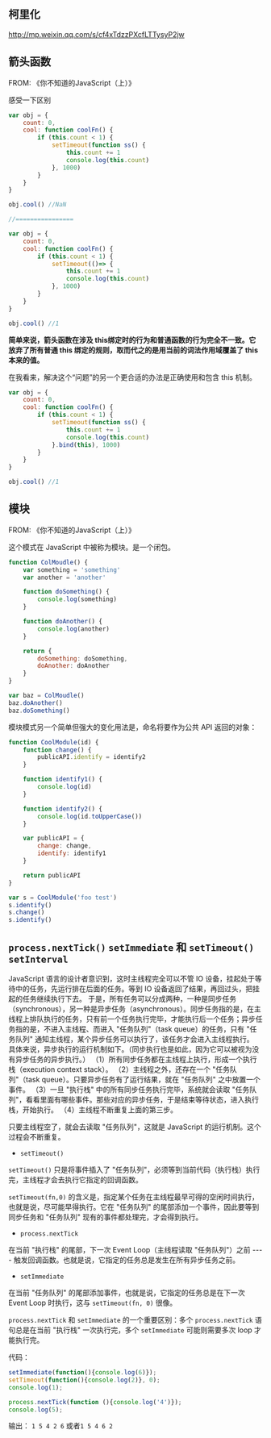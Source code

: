 



## 柯里化

http://mp.weixin.qq.com/s/cf4xTdzzPXcfLTTysyP2jw

## 箭头函数

FROM: 《你不知道的JavaScript（上）》

感受一下区别

```js
var obj = {
    count: 0,
    cool: function coolFn() {
        if (this.count < 1) {
            setTimeout(function ss() {
                this.count += 1
                console.log(this.count)
            }, 1000)
        }
    }
}

obj.cool() //NaN

//================

var obj = {
    count: 0,
    cool: function coolFn() {
        if (this.count < 1) {
            setTimeout(()=> {
                this.count += 1
                console.log(this.count)
            }, 1000)
        }
    }
}

obj.cool() //1

```

**简单来说，箭头函数在涉及 this绑定时的行为和普通函数的行为完全不一致。它放弃了所有普通 this 绑定的规则，取而代之的是用当前的词法作用域覆盖了 this 本来的值。**


在我看来，解决这个“问题”的另一个更合适的办法是正确使用和包含 this 机制。

```js
var obj = {
    count: 0,
    cool: function coolFn() {
        if (this.count < 1) {
            setTimeout(function ss() {
                this.count += 1
                console.log(this.count)
            }.bind(this), 1000)
        }
    }
}

obj.cool() //1

```


## 模块

FROM: 《你不知道的JavaScript（上）》

这个模式在 JavaScript 中被称为模块。是一个闭包。

```js
function ColMoudle() {
    var something = 'something'
    var another = 'another'

    function doSomething() {
        console.log(something)
    }

    function doAnother() {
        console.log(another)
    }

    return {
        doSomething: doSomething,
        doAnother: doAnother
    }
}

var baz = ColMoudle()
baz.doAnother()
baz.doSomething()
```


模块模式另一个简单但强大的变化用法是，命名将要作为公共 API 返回的对象：

```js
function CoolModule(id) {
    function change() {
        publicAPI.identify = identify2
    }

    function identify1() {
        console.log(id)
    }

    function identify2() {
        console.log(id.toUpperCase())
    }

    var publicAPI = {
        change: change,
        identify: identify1
    }

    return publicAPI
}

var s = CoolModule('foo test')
s.identify()
s.change()
s.identify()
```


## `process.nextTick()` `setImmediate` 和 `setTimeout()` `setInterval`

JavaScript 语言的设计者意识到，这时主线程完全可以不管 IO 设备，挂起处于等待中的任务，先运行排在后面的任务。等到 IO 设备返回了结果，再回过头，把挂起的任务继续执行下去。
于是，所有任务可以分成两种，一种是同步任务（synchronous），另一种是异步任务（asynchronous）。同步任务指的是，在主线程上排队执行的任务，只有前一个任务执行完毕，才能执行后一个任务；异步任务指的是，不进入主线程、而进入 "任务队列"（task queue）的任务，只有 "任务队列" 通知主线程，某个异步任务可以执行了，该任务才会进入主线程执行。
具体来说，异步执行的运行机制如下。（同步执行也是如此，因为它可以被视为没有异步任务的异步执行。）
（1）所有同步任务都在主线程上执行，形成一个执行栈（execution context stack）。
（2）主线程之外，还存在一个 "任务队列"（task queue）。只要异步任务有了运行结果，就在 "任务队列" 之中放置一个事件。
（3）一旦 "执行栈" 中的所有同步任务执行完毕，系统就会读取 "任务队列"，看看里面有哪些事件。那些对应的异步任务，于是结束等待状态，进入执行栈，开始执行。
（4）主线程不断重复上面的第三步。

只要主线程空了，就会去读取 "任务队列"，这就是 JavaScript 的运行机制。这个过程会不断重复。

- `setTimeout()`

`setTimeout()` 只是将事件插入了 "任务队列"，必须等到当前代码（执行栈）执行完，主线程才会去执行它指定的回调函数。

`setTimeout(fn,0)` 的含义是，指定某个任务在主线程最早可得的空闲时间执行，也就是说，尽可能早得执行。它在 "任务队列" 的尾部添加一个事件，因此要等到同步任务和 "任务队列" 现有的事件都处理完，才会得到执行。

- `process.nextTick`

在当前 "执行栈" 的尾部，下一次 Event Loop（主线程读取 "任务队列"）之前 ---- 触发回调函数。也就是说，它指定的任务总是发生在所有异步任务之前。


- `setImmediate`

在当前 "任务队列" 的尾部添加事件，也就是说，它指定的任务总是在下一次 Event Loop 时执行，这与 `setTimeout(fn, 0)` 很像。

`process.nextTick` 和 `setImmediate` 的一个重要区别：多个 `process.nextTick` 语句总是在当前 "执行栈" 一次执行完，多个 `setImmediate` 可能则需要多次 loop 才能执行完。


代码：

```js
setImmediate(function(){console.log(6)});
setTimeout(function(){console.log(2)}, 0);
console.log(1);

process.nextTick(function (){console.log('4')});
console.log(5);
```

输出：
`1 5 4 2 6` 或者`1 5 4 6 2`